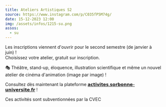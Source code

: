 ```yaml
---
title: Ateliers Artistiques S2
source: https://www.instagram.com/p/C035fP5M74g/
date: 15-12-2023 12:00
img: /assets/infos/1215-su.png
assos:
  - su
---
```


Les inscriptions viennent d'ouvrir pour le second semestre (de janvier à juin) !  
Choisissez votre atelier, gratuit sur inscription.

🎭 Théâtre, stand-up, éloquence, illustration scientifique et même un nouvel atelier de cinéma d'animation (image par image) !

Consultez dès maintenant la plateforme [𝗮𝗰𝘁𝗶𝘃𝗶𝘁𝗲𝘀.𝘀𝗼𝗿𝗯𝗼𝗻𝗻𝗲-𝘂𝗻𝗶𝘃𝗲𝗿𝘀𝗶𝘁𝗲.𝗳𝗿](activites.sorbonne-universite.fr) !

Ces activités sont subventionnées par la CVEC

